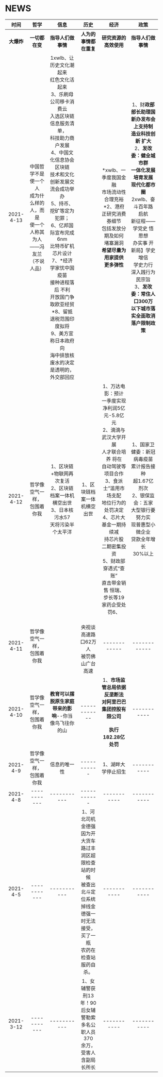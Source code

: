 # **NEWS**



| **时间** | **哲学** | **信息** | **历史** | **经济** | **政策** |
| :------: | :------: | :------: |:------: | :------: | :------: |
| **大爆炸** | **一切都在变** | **指导人们做事情** | **人为的事情都在重复** | **研究资源的高效使用** | **指导人们做事情** |
| 2021-4-13 | 中国哲学不是使一个人<br/>成为什么样的人，而是<br/>使一个人称其为人<br/>——冯友兰（不说人品） | 1xwlb、让历史文化潮起来 <br/>红色文化活起来<br/>3、乐刷母公司移卡消费云<br/>入选区块链信息服务清单，<br/>科技助力商户发展<br/>4、中国文化信息协会区块链<br/>技术和文化创新发展交<br/>流会成功举办<br/>5、持币、挖矿等定为犯罪；<br/>6、亿邦国际宣布完成 6nm <br/>比特币矿机芯片设计<br/>7、*经济学家忧中国疫苗<br/>接种进程落后 不利<br/>开放国门争取欧亚经贸<br/>*8、留抵退税范围印度拟将<br/>9、美方宣称日本政府向<br/>海中排放核废水的决定<br/>是透明的，外交部回应 |  | *xwlb、一季度我国金融<br/>市场流动性合理充裕<br/>*2、港府正研究消费券细节<br/> 包括发放分期及如何<br/>堵塞漏洞<br/>**希望尽量为用家提供<br/>更多弹性** | 1、财**政部部长助理国<br/>新办发布会上支持制<br/>造业科技创新 扩大**<br/>2、**发改委：健全城市群<br/>一体化发展 培育发展<br/>现代化都市圈**<br/>2xwlb、奋斗百年路 启航<br/>新征程——学党史 悟思想<br/> 办实事 开新局】学史增信 <br/>学史力行 深入践行为民宗旨<br/>3、**发改委：常住人口300万<br/>以下城市落实全面取消<br/>落户限制政策** |
| 2021-4-12 | 哲学像空气一样，<br/>包围着你我 | 1、区块链+物联网再次复活<br/>2、区块链档案一体机横空出世<br/>3、日本核污水57<br/>天将污染半个太平洋 | 1、区块链档案一体机横空出世 | 1、万达电影：预计<br/>一季度实现<br/>净利润5亿元-5.8亿元<br>2、滴滴与武汉大学开展<br/>人才联合培养 将在<br/>自动驾驶等项目合作<br/>3、食派士”滥用市场支配<br/>地位行为的处罚决定<br/>4、芯片大基金一期持续减<br/>持芯片股 二期密集投资<br/>5、财政部穿透式“查账”<br/>直击带金销售 恒瑞、<br/>步长等19家药企受处罚6、 | 1、国家卫健委：新冠病毒疫苗<br/>累计报告接种<br/>超1.67亿剂次<br/>2、银保监会：五家<br/>大型银行要努力实<br/>现普惠型小微企业<br/>贷款全年增长<br/>30%以上 |
| 2021-4-11 | 哲学像空气一样，<br/>包围着你我 |  | <br>央视谈高速路口62万人<br>被罚佛山广台高速 | ------------ | ------------ |
| 2021-4-10 | 哲学像空气一样，<br/>包围着你我 | **教育可以摆脱原生家庭**<br>**带来的影响**--你当像鸟飞往你的山 | ------------ | 1、**市场监管总局依据反垄断法<br>对阿里巴巴集团控股有限公司<br/><br/>执行182.28亿处罚** | ----------- |
| 2021-4-9 | 哲学像空气一样，<br>包围着你我</br> | 信息的唯一性 | ----------- | 1、湖畔大学停止招生 | ----------- |
| 2021-4-8 | ----------- |  -----------   | ----------- | ----------- | ----------- |
| 2021-4-5 | ----------- | ----------- | 1、河北司机金德强因为开大货车<br/>路过丰润区超限检查站的时候<br/>被查出北斗定位系统掉线金<br/>德强一时无法接受，买了一瓶<br/>农药在检查站服药自杀。 | ----------- | ----------- |
| 2021-3-12 | ----------- | ----------- | 1、女辅警获刑13年！90后女辅<br/>警勒索多名公职人员370<br/>余万，受害人含副局长所长 | ----------- | ----------- |